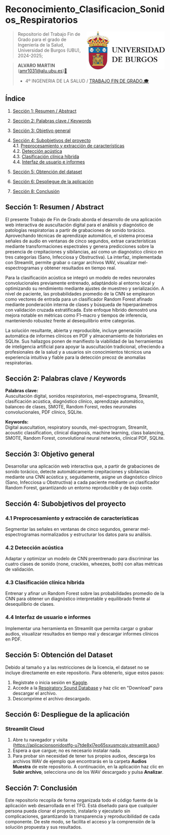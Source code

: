 # Reconocimiento_Clasificacion_Sonidos_Respiratorios
<img src='INPUT/IMAGENES/escudoUBU.jpeg' align="right" height="120" />

> Repositorio del Trabajo Fin de Grado para el grado de Ingeniería de la Salud, Universidad de Burgos (UBU), 2024-2025;

> **ALVARO MARTIN** ([amr1031\@alu.ubu.es](mailto:amr1031@alu.ubu.es))[📩](https://emojipedia.org/shortcodes)
> - 4º INGENERIA DE LA SALUD / [TRABAJO FIN DE GRADO.](https://ubuvirtual.ubu.es/course/view.php?id=15233)[🎓](https://emojipedia.org/shortcodes) 


## Índice

1.  [Sección 1: Resumen / Abstract](#sección-1-resumen--abstract)  
2.  [Sección 2: Palabras clave / Keywords](#sección-2-palabras-clave--keywords)  
3.  [Sección 3: Objetivo general](#sección-3-objetivo-general)  
4.  [Sección 4: Subobjetivos del proyecto](#sección-4-subobjetivos-del-proyecto)  
    4.1. [Preprocesamiento y extracción de características](#subsección-41-preprocesamiento-y-extracción-de-características)  
    4.2. [Detección acústica](#subsección-42-detección-acústica)  
    4.3. [Clasificación clínica híbrida](#subsección-43-clasificación-clínica-híbrida)  
    4.4. [Interfaz de usuario e informes](#subsección-44-interfaz-de-usuario-e-informes)  

5.  [Sección 5: Obtención del dataset](#sección-5-obtención-del-dataset)  
6.  [Sección 6: Despliegue de la aplicación](#sección-6-despliegue-de-la-aplicación)  
7.  [Sección 8: Conclusión](#sección-8-conclusión)  
 


## Sección 1: Resumen / Abstract

El presente Trabajo de Fin de Grado aborda el desarrollo de una aplicación web interactiva de auscultación digital para el análisis y diagnóstico de patologías respiratorias a partir de grabaciones de sonido torácico. Aprovechando técnicas de aprendizaje automático, el sistema procesa señales de audio en ventanas de cinco segundos, extrae características mediante transformaciones espectrales y genera predicciones sobre la presencia de crepitaciones y sibilancias, así como un diagnóstico clínico en tres categorías (Sano, Infecciosa y Obstructiva). La interfaz, implementada con Streamlit, permite grabar o cargar archivos WAV, visualizar mel-espectrogramas y obtener resultados en tiempo real.

Para la clasificación acústica se integró un modelo de redes neuronales convolucionales previamente entrenado, adaptándolo al entorno local y optimizando su rendimiento mediante ajustes de muestreo y serialización. A nivel de paciente, las probabilidades promedio de la CNN se emplearon como vectores de entrada para un clasificador Random Forest afinado mediante ponderación interna de clases y búsqueda de hiperparámetros con validación cruzada estratificada. Este enfoque híbrido demostró una mejora notable en métricas como F1–macro y tiempos de inferencia, manteniendo robustez frente al desequilibrio entre categorías.


La solución resultante, abierta y reproducible, incluye generación automática de informes clínicos en PDF y almacenamiento de historiales en SQLite. Sus hallazgos ponen de manifiesto la viabilidad de las herramientas de inteligencia artificial para apoyar la auscultación tradicional, ofreciendo a profesionales de la salud y a usuarios sin conocimientos técnicos una experiencia intuitiva y fiable para la detección precoz de anomalías respiratorias.

## Sección 2: Palabras clave / Keywords

**Palabras clave:**  
Auscultación digital, sonidos respiratorios, mel-espectrograma, Streamlit, clasificación acústica, diagnóstico clínico, aprendizaje automático, balanceo de clases, SMOTE, Random Forest, redes neuronales convolucionales, PDF clínico, SQLite.

**Keywords:**  
Digital auscultation, respiratory sounds, mel-spectrogram, Streamlit, acoustic classification, clinical diagnosis, machine learning, class balancing, SMOTE, Random Forest, convolutional neural networks, clinical PDF, SQLite.

## Sección 3: Objetivo general

Desarrollar una aplicación web interactiva que, a partir de grabaciones de sonido torácico, detecte automáticamente crepitaciones y sibilancias mediante una CNN acústica y, seguidamente, asigne un diagnóstico clínico (Sano, Infecciosa u Obstructiva) a cada paciente mediante un clasificador Random Forest, garantizando un entorno reproducible y de bajo coste.


## Sección 4: Subobjetivos del proyecto

### 4.1 Preprocesamiento y extracción de características  
Segmentar las señales en ventanas de cinco segundos, generar mel-espectrogramas normalizados y estructurar los datos para su análisis.

### 4.2 Detección acústica  
Adaptar y optimizar un modelo de CNN preentrenado para discriminar las cuatro clases de sonido (none, crackles, wheezes, both) con altas métricas de validación.

### 4.3 Clasificación clínica híbrida  
Entrenar y afinar un Random Forest sobre las probabilidades promedio de la CNN para obtener un diagnóstico interpretable y equilibrado frente al desequilibrio de clases.

### 4.4 Interfaz de usuario e informes  
Implementar una herramienta en Streamlit que permita cargar o grabar audios, visualizar resultados en tiempo real y descargar informes clínicos en PDF.  

## Sección 5: Obtención del Dataset

Debido al tamaño y a las restricciones de la licencia, el dataset no se incluye directamente en este repositorio. Para obtenerlo, sigue estos pasos:

1. Regístrate o inicia sesión en [Kaggle](https://www.kaggle.com).
2. Accede a la [Respiratory Sound Database](https://www.kaggle.com/datasets/vbookshelf/respiratory-sound-database) y haz clic en "Download" para descargar el archivo.
3. Descomprime el archivo descargado.


## Sección 6: Despliegue de la aplicación

### Streamlit Cloud

1. Abre tu navegador y visita  
   (https://aplicacionsonidostfg-u7tde8xl7eo65sxusmcqjv.streamlit.app/)  
2. Espera a que cargue; no es necesario instalar nada.  
3. Para probar sin necesidad de tener tus propios audios, descarga los archivos WAV de ejemplo que encontrarás en la carpeta **Audios Muestra** de este repositorio. A continuación, en la aplicación haz clic en **Subir archivo**, selecciona uno de los WAV descargado y pulsa **Analizar**.  


## Sección 7: Conclusión

Este repositorio recopila de forma organizada todo el código fuente de la aplicación web desarrollada en el TFG. Está diseñado para que cualquier persona pueda clonar el proyecto, instalarlo y ejecutarlo sin complicaciones, garantizando la transparencia y reproducibilidad de cada componente. De este modo, se facilita el acceso y la comprensión de la solución propuesta y sus resultados.  
